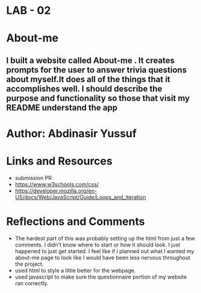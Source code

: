 # LAB - 02
# About-me
## I built a website called About-me . It creates prompts for the user to answer trivia questions about myself.It does all of the things that it accomplishes well. I should describe the purpose and functionality so those that visit my README understand the app

# Author: Abdinasir Yussuf
# Links and Resources
- submission PR
- https://www.w3schools.com/css/
- https://developer.mozilla.org/en-US/docs/Web/JavaScript/Guide/Loops_and_iteration
# Reflections and Comments
- The hardest part of this was probably setting up the html from just a few comments. I didn't know where to start or how it should look. I just happened to just get started. I feel like if i planned out what I wanted my about-me page to look like I would have been less nervous throughout the project. 
- used html to style a little better for the webpage.
- used javascript to make sure the questionnaire portion of my website ran correctly.
